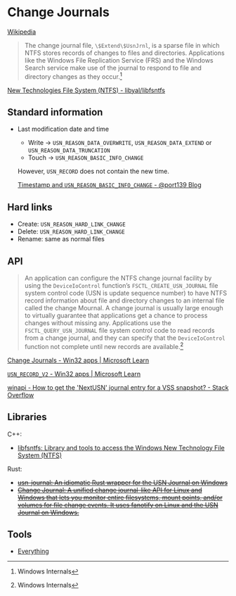 # Change Journals
[Wikipedia](https://en.wikipedia.org/wiki/USN_Journal)

> The change journal file, `\$Extend\$UsnJrnl`, is a sparse file in which NTFS stores records of changes to files and directories. Applications like the Windows File Replication Service (FRS) and the Windows Search service make use of the journal to respond to file and directory changes as they occur.[^winter]

[New Technologies File System (NTFS) - libyal/libfsntfs](https://github.com/libyal/libfsntfs/blob/main/documentation/New%20Technologies%20File%20System%20(NTFS).asciidoc#15-usn-change-journal)

## Standard information
- Last modification date and time
  - Write -> `USN_REASON_DATA_OVERWRITE`, `USN_REASON_DATA_EXTEND` or `USN_REASON_DATA_TRUNCATION`
  - Touch -> `USN_REASON_BASIC_INFO_CHANGE`

  However, `USN_RECORD` does not contain the new time.

  [Timestamp and `USN_REASON_BASIC_INFO_CHANGE` - @port139 Blog](https://port139.hatenablog.com/entry/2018/09/30/203343)

## Hard links
- Create: `USN_REASON_HARD_LINK_CHANGE`
- Delete: `USN_REASON_HARD_LINK_CHANGE`
- Rename: same as normal files

## API
> An application can configure the NTFS change journal facility by using the `DeviceIoControl` function’s `FSCTL_CREATE_USN_JOURNAL` file system control code (USN is update sequence number) to have NTFS record information about file and directory changes to an internal file called the change Mournal. A change journal is usually large enough to virtually guarantee that applications get a chance to process changes without missing any. Applications use the `FSCTL_QUERY_USN_JOURNAL` file system control code to read records from a change journal, and they can specify that the `DeviceIoControl` function not complete until new records are available.[^winter]

[Change Journals - Win32 apps | Microsoft Learn](https://learn.microsoft.com/en-us/windows/win32/fileio/change-journals)

[`USN_RECORD_V2` - Win32 apps | Microsoft Learn](https://learn.microsoft.com/en-us/windows/win32/api/winioctl/ns-winioctl-usn_record_v2)

[winapi - How to get the 'NextUSN' journal entry for a VSS snapshot? - Stack Overflow](https://stackoverflow.com/questions/10544433/how-to-get-the-nextusn-journal-entry-for-a-vss-snapshot)

## Libraries
C++:
- [libfsntfs: Library and tools to access the Windows New Technology File System (NTFS)](https://github.com/libyal/libfsntfs/)

Rust:
- ~~[usn-journal: An idiomatic Rust wrapper for the USN Journal on Windows](https://github.com/codeprentice-org/usn-journal)~~
- ~~[Change Journal: A unified change journal-like API for Linux and Windows that lets you monitor entire filesystems, mount points, and/or volumes for file change events. It uses fanotify on Linux and the USN Journal on Windows.](https://github.com/codeprentice-org/change-journal)~~

## Tools
- [Everything](../../Windows/README.md#everything)


[^winter]: Windows Internals